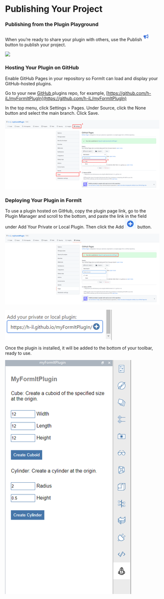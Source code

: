 # Publishing Your Project

### Publishing from the Plugin Playground

When you’re ready to share your plugin with others, use the Publish![](<../../../.gitbook/assets/image (17).png>)button to publish your project.

![](https://formit3d.github.io/PluginPlayground/images/save4.png)

###

### Hosting Your Plugin on GitHub

Enable GitHub Pages in your repository so FormIt can load and display your GitHub-hosted plugins.

Go to your new [GitHub ](https://github.com)plugins repo, for example, [https://github.com/h-iL/myFormItPlugIn](https://github.com/h-iL/myFormItPlugIn)

In the top menu, click Settings > Pages. Under Source, click the None button and select the main branch. Click Save.

![](<../../../.gitbook/assets/image (11) (1).png>)

### Deploying Your Plugin in FormIt&#x20;

To use a plugin hosted on GitHub, copy the plugin page link, go to the Plugin Manager and scroll to the bottom, and paste the link in the field under Add Your Private or Local Plugin. Then click the Add ![](<../../../.gitbook/assets/image (15) (1) (1).png>) button.

![](<../../../.gitbook/assets/image (18) (1).png>)

![](<../../../.gitbook/assets/image (20) (1).png>)

Once the plugin is installed, it will be added to the bottom of your toolbar, ready to use.

![](<../../../.gitbook/assets/image (12).png>)
